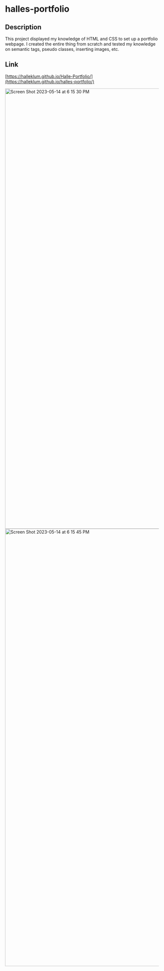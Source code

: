# halles-portfolio

 ## Description
This project displayed my knowledge of HTML and CSS to set up a portfolio webpage. I created the entire thing from scratch and tested my knowledge on semantic tags, pseudo classes, inserting images, etc.

## Link
[https://halleklum.github.io/Halle-Portfolio/](https://halleklum.github.io/halles-portfolio/)

<img width="1440" alt="Screen Shot 2023-05-14 at 6 15 30 PM" src="https://github.com/halleklum/halles-portfolio/assets/128300265/ff522cbc-2bec-4be5-901b-9809a8c99339">

<img width="1431" alt="Screen Shot 2023-05-14 at 6 15 45 PM" src="https://github.com/halleklum/halles-portfolio/assets/128300265/04cc70d0-ab7d-4f85-b2a4-60da3d6283b9">
